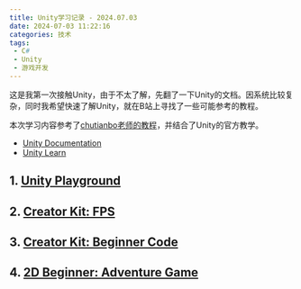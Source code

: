 ```yaml
---
title: Unity学习记录 - 2024.07.03
date: 2024-07-03 11:22:16
categories: 技术
tags:
 - C#
 - Unity
 - 游戏开发
---
```


这是我第一次接触Unity，由于不太了解，先翻了一下Unity的文档。因系统比较复杂，同时我希望快速了解Unity，就在B站上寻找了一些可能参考的教程。

本次学习内容参考了[chutianbo老师的教程](https://www.bilibili.com/video/BV1ct4y1G7oF)，并结合了Unity的官方教学。
 - [Unity Documentation](https://docs.unity3d.com/Manual/)
 - [Unity Learn](https://learn.unity.com/)

## 1. [Unity Playground](https://learn.unity.com/project/unity-playground)

## 2. [Creator Kit: FPS](https://learn.unity.com/project/creator-kit-fps)

## 3. [Creator Kit: Beginner Code](https://learn.unity.com/project/creator-kit-beginner-code)

## 4. [2D Beginner: Adventure Game](https://learn.unity.com/course/2d-beginner-adventure-game)
